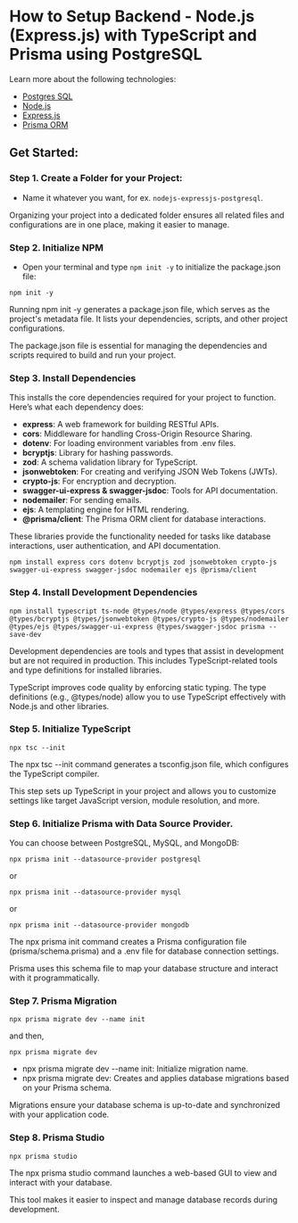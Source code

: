 # How to Setup Backend - Node.js (Express.js) with TypeScript and Prisma using PostgreSQL

Learn more about the following technologies:
- [Postgres SQL](https://www.postgresql.org/docs/current/)
- [Node.js](https://nodejs.org/docs/latest/api/)
- [Express.js](https://expressjs.com/)
- [Prisma ORM](https://www.prisma.io/docs/orm)

## Get Started:

### Step 1. Create a Folder for your Project:
- Name it whatever you want, for ex. `nodejs-expressjs-postgresql`.

Organizing your project into a dedicated folder ensures all related files and configurations are in one place, making it easier to manage.


### Step 2. Initialize NPM
- Open your terminal and type `npm init -y` to initialize the package.json file:
```console
npm init -y
```
Running npm init -y generates a package.json file, which serves as the project's metadata file. It lists your dependencies, scripts, and other project configurations.

The package.json file is essential for managing the dependencies and scripts required to build and run your project.


### Step 3. Install Dependencies
This installs the core dependencies required for your project to function. Here’s what each dependency does:
  
- **express**: A web framework for building RESTful APIs.
- **cors**: Middleware for handling Cross-Origin Resource Sharing.
- **dotenv**: For loading environment variables from .env files.
- **bcryptjs**: Library for hashing passwords.
- **zod**: A schema validation library for TypeScript.
- **jsonwebtoken**: For creating and verifying JSON Web Tokens (JWTs).
- **crypto-js**: For encryption and decryption.
- **swagger-ui-express & swagger-jsdoc**: Tools for API documentation.
- **nodemailer**: For sending emails.
- **ejs**: A templating engine for HTML rendering.
- **@prisma/client**: The Prisma ORM client for database interactions.

These libraries provide the functionality needed for tasks like database interactions, user authentication, and API documentation.

```console
npm install express cors dotenv bcryptjs zod jsonwebtoken crypto-js swagger-ui-express swagger-jsdoc nodemailer ejs @prisma/client
```


### Step 4. Install Development Dependencies
```console
npm install typescript ts-node @types/node @types/express @types/cors @types/bcryptjs @types/jsonwebtoken @types/crypto-js @types/nodemailer @types/ejs @types/swagger-ui-express @types/swagger-jsdoc prisma --save-dev
```
Development dependencies are tools and types that assist in development but are not required in production. This includes TypeScript-related tools and type definitions for installed libraries.

TypeScript improves code quality by enforcing static typing. The type definitions (e.g., @types/node) allow you to use TypeScript effectively with Node.js and other libraries.


### Step 5. Initialize TypeScript
```console
npx tsc --init
```
The npx tsc --init command generates a tsconfig.json file, which configures the TypeScript compiler.

This step sets up TypeScript in your project and allows you to customize settings like target JavaScript version, module resolution, and more.


### Step 6. Initialize Prisma with Data Source Provider. 
You can choose between PostgreSQL, MySQL, and MongoDB:
```console
npx prisma init --datasource-provider postgresql
```
or
```console
npx prisma init --datasource-provider mysql
```
or
```console
npx prisma init --datasource-provider mongodb
```
The npx prisma init command creates a Prisma configuration file (prisma/schema.prisma) and a .env file for database connection settings.

Prisma uses this schema file to map your database structure and interact with it programmatically.


### Step 7. Prisma Migration
```console
npx prisma migrate dev --name init
```

and then,

```console
npx prisma migrate dev
```
- npx prisma migrate dev --name init: Initialize migration name.
- npx prisma migrate dev: Creates and applies database migrations based on your Prisma schema.

Migrations ensure your database schema is up-to-date and synchronized with your application code.



### Step 8. Prisma Studio
```console
npx prisma studio
```
The npx prisma studio command launches a web-based GUI to view and interact with your database.

This tool makes it easier to inspect and manage database records during development.
